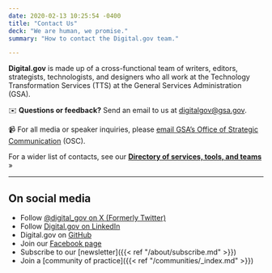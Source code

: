 ```yaml
---
date: 2020-02-13 10:25:54 -0400
title: "Contact Us"
deck: "We are human, we promise."
summary: "How to contact the Digital.gov team."

---
```


**Digital.gov** is made up of a cross-functional team of writers, editors, strategists, technologists, and designers who all work at the Technology Transformation Services (TTS) at the General Services Administration (GSA).

:envelope: **Questions or feedback?** Send an email to us at [digitalgov@gsa.gov](mailto:digitalgov@gsa.gov).

:video_camera: For all media or speaker inquiries, please [email GSA’s Office of Strategic Communication](mailto:press@gsa.gov) (OSC).

For a wider list of contacts, see our [**Directory of services, tools, and teams**](https://digital.gov/services/directory/) »

---

## On social media

- Follow [@digital_gov on X (Formerly Twitter)](https://X.com/digital_gov)
- Follow [Digital.gov on LinkedIn](https://www.linkedin.com/company/digitalgov-gsa/)
- Digital.gov on [GitHub](https://github.com/GSA/digitalgov.gov)
- Join our [Facebook page](https://www.facebook.com/DigitalGov)
- Subscribe to our [newsletter]({{< ref "/about/subscribe.md" >}})
- Join a [community of practice]({{< ref "/communities/_index.md" >}})
